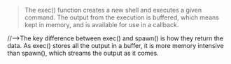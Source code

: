 >The exec() function creates a new shell and executes a given command. The output from the execution is buffered, which means kept in memory, and is available for use in a callback.



//-->The key difference between exec() and spawn() is how they return the data. As exec() stores all the output in a buffer, it is more memory intensive than spawn(), which streams the output as it comes.
